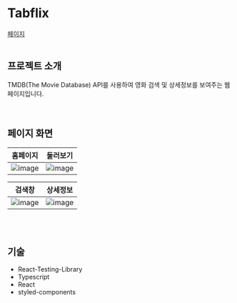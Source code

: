 # Tabflix


[페이지](http://tabflix-git-master-brillante06.vercel.app/)
<br/><br/>
## 프로젝트 소개

TMDB(The Movie Database) API를 사용하여 영화 검색 및 상세정보를 보여주는 웹페이지입니다.    
<br/><br/>

## 페이지 화면


|                           홈페이지                           |                           둘러보기                           |
| :----------------------------------------------------------: | :----------------------------------------------------------: |
| ![image](https://user-images.githubusercontent.com/22672155/114724527-9b2c3700-9d76-11eb-9be6-7d935c19dc68.png)|![image](https://user-images.githubusercontent.com/22672155/114724593-ada67080-9d76-11eb-950a-2349b77a5e27.png)

|                            검색창                            |                           상세정보                           | 
| :----------------------------------------------------------: | :----------------------------------------------------------: |
|![image](https://user-images.githubusercontent.com/22672155/117605212-2dff9c00-b192-11eb-839b-62f22775e16c.png)|![image](https://user-images.githubusercontent.com/22672155/117605230-39eb5e00-b192-11eb-8fc8-2022d4866ee8.png)

<br/><br/>
## 기술

- React-Testing-Library
- Typescript
- React
- styled-components






